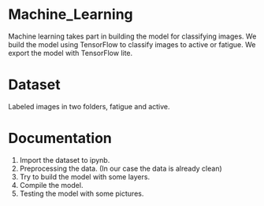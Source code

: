 # Machine_Learning 

Machine learning takes part in building the model for classifying images. We build the model using TensorFlow to classify images to active or fatigue. We export the model with TensorFlow lite.

# Dataset
Labeled images in two folders, fatigue and active.

# Documentation
1. Import the dataset to ipynb.
2. Preprocessing the data. (In our case the data is already clean)
3. Try to build the model with some layers.
4. Compile the model.
5. Testing the model with some pictures.
